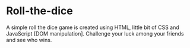 # Roll-the-dice
A simple roll the dice game is created using HTML, little bit of CSS and JavaScript [DOM manipulation]. Challenge your luck among your friends and see who wins.
